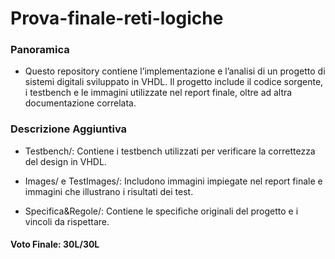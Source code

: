 # Prova-finale-reti-logiche
### Panoramica
- Questo repository contiene l’implementazione e l’analisi di un progetto di sistemi digitali sviluppato in VHDL. Il progetto include il codice sorgente, i testbench e le immagini utilizzate nel report finale, oltre ad altra documentazione correlata.

### Descrizione Aggiuntiva
- Testbench/: Contiene i testbench utilizzati per verificare la correttezza del design in VHDL.

- Images/ e TestImages/: Includono immagini impiegate nel report finale e immagini che illustrano i risultati dei test.

- Specifica&Regole/: Contiene le specifiche originali del progetto e i vincoli da rispettare.

#### Voto Finale: 30L/30L
